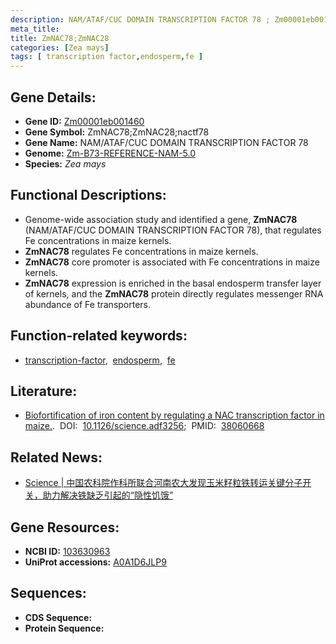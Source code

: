 ```yaml
---
description: NAM/ATAF/CUC DOMAIN TRANSCRIPTION FACTOR 78 ; Zm00001eb001460 ; Zea mays
meta_title:
title: ZmNAC78;ZmNAC28
categories: [Zea mays]
tags: [ transcription factor,endosperm,fe ]
---
```


## Gene Details:
- **Gene ID:**	[Zm00001eb001460](https://www.maizegdb.org/gene_center/gene/Zm00001eb001460)
- **Gene Symbol:** ZmNAC78;ZmNAC28;nactf78
- **Gene Name:** NAM/ATAF/CUC DOMAIN TRANSCRIPTION FACTOR 78
- **Genome:** [Zm-B73-REFERENCE-NAM-5.0](https://www.maizegdb.org/genome/assembly/Zm-B73-REFERENCE-NAM-5.0)
- **Species:** *Zea mays*

## Functional Descriptions:
   - Genome-wide association study and identified a gene, **ZmNAC78** (NAM/ATAF/CUC DOMAIN TRANSCRIPTION FACTOR 78), that regulates Fe concentrations in maize kernels.
   - **ZmNAC78** regulates Fe concentrations in maize kernels.
   - **ZmNAC78** core promoter is associated with Fe concentrations in maize kernels.
   - **ZmNAC78** expression is enriched in the basal endosperm transfer layer of kernels, and the **ZmNAC78** protein directly regulates messenger RNA abundance of Fe transporters.

## Function-related keywords:
- [transcription-factor](/tags/transcription-factor/),&nbsp;&nbsp;[endosperm](/tags/endosperm/),&nbsp;&nbsp;[fe](/tags/fe/)

## Literature:
   - [Biofortification of iron content by regulating a NAC transcription factor in maize.]( https://www.science.org/doi/10.1126/science.adf3256?url_ver=Z39.88-2003&rfr_id=ori:rid:crossref.org&rfr_dat=cr_pub%20%200pubmed).&nbsp;&nbsp;DOI:&nbsp;&nbsp;[10.1126/science.adf3256](https://www.science.org/doi/10.1126/science.adf3256?url_ver=Z39.88-2003&rfr_id=ori:rid:crossref.org&rfr_dat=cr_pub%20%200pubmed);&nbsp;&nbsp;PMID:&nbsp;&nbsp;[38060668](https://pubmed.ncbi.nlm.nih.gov/38060668/)

## Related News:
   - [Science | 中国农科院作科所联合河南农大发现玉米籽粒铁转运关键分子开关，助力解决铁缺乏引起的“隐性饥饿”](https://mp.weixin.qq.com/s?__biz=Mzg3MDEwNDEyMg==&mid=2247560630&idx=3&sn=6cf55fd869b2a1adc767811f8e5ed940&chksm=cff934b448c590f3577d7edb77cf583397515d75dd6b5e6eeac6b11cab7220208aea09c31cb6&scene=27#wechat_redirect)

## Gene Resources:
- **NCBI ID:** [103630963](https://www.ncbi.nlm.nih.gov/gene/?term=103630963)
- **UniProt accessions:** [A0A1D6JLP9](https://www.uniprot.org/uniprotkb/A0A1D6JLP9/entry)



## Sequences:
- **CDS Sequence:**
- **Protein Sequence:**
